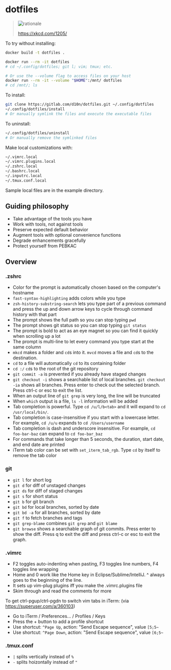 # dotfiles

> ![rationale](https://imgs.xkcd.com/comics/is_it_worth_the_time.png)
>
> <https://xkcd.com/1205/>

To try without installing:

```sh
docker build -t dotfiles .

docker run --rm -it dotfiles
# cd ~/.config/dotfiles; git l; vim; tmux; etc.

# Or use the --volume flag to access files on your host
docker run --rm -it --volume "$HOME":/mnt/ dotfiles
# cd /mnt/; ls
```

To install:

```sh
git clone https://gitlab.com/d10n/dotfiles.git ~/.config/dotfiles
~/.config/dotfiles/install
# Or manually symlink the files and execute the executable files
```

To uninstall:

```sh
~/.config/dotfiles/uninstall
# Or manually remove the symlinked files
```

Make local customizations with:

```sh
~/.vimrc.local
~/.vimrc.plugins.local
~/.zshrc.local
~/.bashrc.local
~/.inputrc.local
~/.tmux.conf.local
```

Sample local files are in the example directory.

## Guiding philosophy

* Take advantage of the tools you have
* Work with tools, not against tools
* Preserve expected default behavior
* Augment tools with optional convenience functions
* Degrade enhancements gracefully
* Protect yourself from PEBKAC

## Overview

### .zshrc

* Color for the prompt is automatically chosen based on the computer's hostname
* `fast-syntax-highlighting` adds colors while you type
* `zsh-history-substring-search` lets you type part of a previous command and press the up and down arrow keys to cycle through command history with that part
* The prompt shows the full path so you can stop typing `pwd`
* The prompt shows git status so you can stop typing `git status`
* The prompt is bold to act as an eye magnet so you can find it quickly when scrolling up a lot
* The prompt is multi-line to let every command you type start at the same column
* `mkcd` makes a folder and `cd`s into it. `mvcd` moves a file and `cd`s to the destination.
* `cd` to a file will automatically `cd` to its containing folder
* `cd :/` `cd`s to the root of the git repository
* `git commit -a` is prevented if you already have staged changes
* `git checkout -i` shows a searchable list of local branches. `git checkout -ia` shows all branches. Press enter to check out the selected branch. Press ctrl-c or esc to exit the list.
* When an output line of `git grep` is very long, the line will be truncated
* When `which` output is a file, `ls -l` information will be added
* Tab completion is powerful. Type `cd /u/l/b<tab>` and it will expand to `cd /usr/local/bin/`.
* Tab completion is case-insensitive if you start with a lowercase letter. For example, `cd /u/u` expands to `cd /Users/username`
* Tab completion is dash and underscore insensitive. For example, `cd foo-bar-baz` can expand to `cd foo-bar_baz`
* For commands that take longer than 5 seconds, the duration, start date, and end date are printed
* iTerm tab color can be set with `set_iterm_tab_rgb`. Type `cd` by itself to remove the tab color

### git

* `git l` for short log
* `git d` for diff of unstaged changes
* `git ds` for diff of staged changes
* `git s` for short status
* `git b` for git branch
* `git bd` for local branches, sorted by date
* `git bd -a` for all branches, sorted by date
* `git f` to fetch branches and tags
* `git grep-blame` combines `git grep` and `git blame`
* `git browse` shows a searchable graph of git commits. Press enter to show the diff. Press q to exit the diff and press ctrl-c or esc to exit the graph.

### .vimrc

* F2 toggles auto-indenting when pasting, F3 toggles line numbers, F4 toggles line wrapping
* Home and 0 work like the Home key in Eclipse/Sublime/IntelliJ. ^ always goes to the beginning of the line.
* It sets up vim-plug plugins iff you make the .vimrc.plugins file
* Skim through and read the comments for more

To get ctrl-pgup/ctrl-pgdn to switch vim tabs in iTerm: (via <https://superuser.com/a/360103>)

* Go to iTerm / Preferences... / Profiles / Keys
* Press the + button to add a profile shortcut
* Use shortcut: `^Page Up`, action: "Send Escape sequence", value `[5;5~`
* Use shortcut: `^Page Down`, action: "Send Escape sequence", value `[6;5~`

### .tmux.conf

* `|` splits vertically instead of `%`
* `-` splits hoizontally instead of `"`

